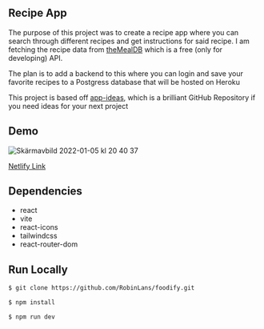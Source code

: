 ## Recipe App

The purpose of this project was to create a recipe app where you can search through different recipes and get instructions for said recipe. I am fetching the recipe data from [theMealDB](https://www.themealdb.com/) which is a free (only for developing) API.

The plan is to add a backend to this where you can login and save your favorite recipes to a Postgress database that will be hosted on Heroku

This project is based off [app-ideas](https://github.com/florinpop17/app-ideas/blob/master/Projects/1-Beginner/Recipe-App.md), which is a brilliant GitHub Repository if you need ideas for your next project

## Demo

![Skärmavbild 2022-01-05 kl  20 40 37](https://user-images.githubusercontent.com/78489322/148280399-363d9459-ab50-4ef5-898e-428d6852ac44.png)

[Netlify Link](https://optimistic-liskov-4bb376.netlify.app/)

## Dependencies

- react
- vite
- react-icons
- tailwindcss
- react-router-dom

## Run Locally

```sh
$ git clone https://github.com/RobinLans/foodify.git
```

```sh
$ npm install
```

```sh
$ npm run dev
```
